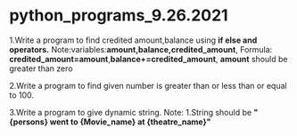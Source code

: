 # python_programs_9.26.2021
1.Write a program to find credited amount,balance using **if else and operators.**
  Note:variables:**amount,balance,credited_amount**,
  Formula: **credited_amount=amount**,**balance+=credited_amount**,
  **amount** should be greater than zero 
                  
2.Write a program to find given number is greater than or less than or equal to 100.

3.Write a program to give dynamic string.
Note: 1.String should be **"{persons} went to {Movie_name} at {theatre_name}"**
  
